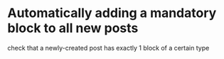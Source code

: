 # Automatically adding a mandatory block to all new posts

check that a newly-created post has exactly 1 block of a certain type
